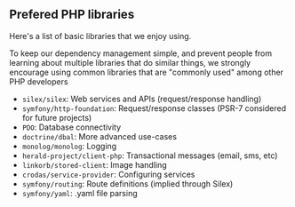 ## Prefered PHP libraries

Here's a list of basic libraries that we enjoy using.

To keep our dependency management simple, and prevent people from learning about multiple libraries that do similar things, we strongly encourage using common libraries that are "commonly used" among other PHP developers

* `silex/silex`: Web services and APIs (request/response handling)
* `symfony/http-foundation`: Request/response classes (PSR-7 considered for future projects)
* `PDO`: Database connectivity
* `doctrine/dbal`: More advanced use-cases
* `monolog/monolog`: Logging
* `herald-project/client-php`: Transactional messages (email, sms, etc)
* `linkorb/stored-client`: Image handling
* `crodas/service-provider`: Configuring services
* `symfony/routing`: Route definitions (implied through Silex)
* `symfony/yaml`: .yaml file parsing
